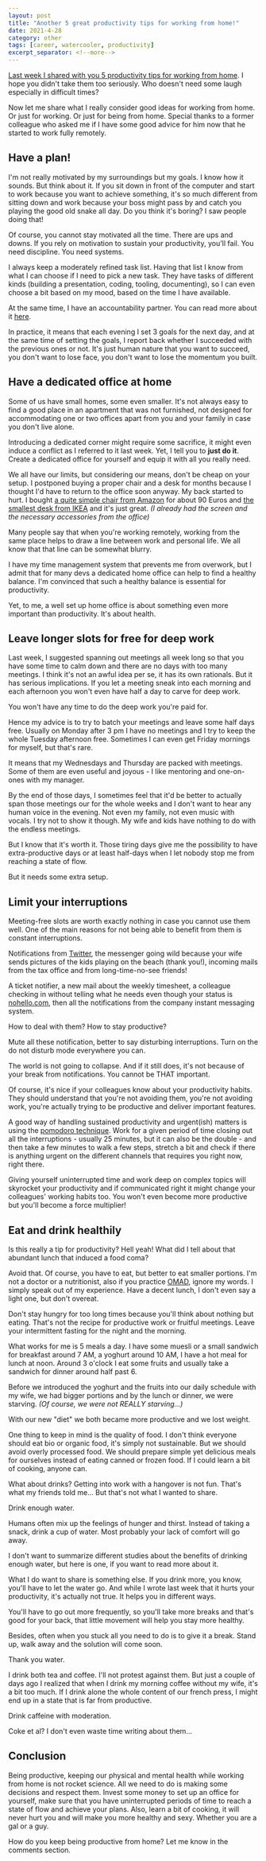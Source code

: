 ```yaml
---
layout: post
title: "Another 5 great productivity tips for working from home!"
date: 2021-4-28
category: other
tags: [career, watercooler, productivity]
excerpt_separator: <!--more-->
---
```

[Last week I shared with you 5 productivity tips for working from home](https://www.sandordargo.com/blog/2021/04/25/5-great-productivity-tips-for-working-from-home). I hope you didn't take them too seriously. Who doesn't need some laugh especially in difficult times?

Now let me share what I really consider good ideas for working from home. Or just for working. Or just for being from home. Special thanks to a former colleague who asked me if I have some good advice for him now that he started to work fully remotely.

## Have a plan!

I'm not really motivated by my surroundings but my goals. I know how it sounds. But think about it. If you sit down in front of the computer and start to work because you want to achieve something, it's so much different from sitting down and work because your boss might pass by and catch you playing the good old snake all day. Do you think it's boring? I saw people doing that!

Of course, you cannot stay motivated all the time. There are ups and downs. If you rely on motivation to sustain your productivity, you'll fail. You need discipline. You need systems.

I always keep a moderately refined task list. Having that list I know from what I can choose if I need to pick a new task. They have tasks of different kinds (building a presentation, coding, tooling, documenting), so I can even choose a bit based on my mood, based on the time I have available.

At the same time, I have an accountability partner. You can read more about it [here](https://benjaminhardy.com/how-to-increase-your-motivation-in-2-minutes-per-day/
).

In practice, it means that each evening I set 3 goals for the next day, and at the same time of setting the goals, I report back whether I succeeded with the previous ones or not. It's just human nature that you want to succeed, you don't want to lose face, you don't want to lose the momentum you built.

## Have a dedicated office at home

Some of us have small homes, some even smaller. It's not always easy to find a good place in an apartment that was not furnished, not designed for accommodating one or two offices apart from you and your family in case you don't live alone.

Introducing a dedicated corner might require some sacrifice, it might even induce a conflict as I referred to it last week. Yet, I tell you to **just do it**. Create a dedicated office for yourself and equip it with all you really need.

We all have our limits, but considering our means, don't be cheap on your setup. I postponed buying a proper chair and a desk for months because I thought I'd have to return to the office soon anyway. My back started to hurt. I bought [a quite simple chair from Amazon](https://amzn.to/3sVbNB1) for about 90 Euros and [the smallest desk from IKEA](https://www.ikea.com/fr/fr/p/linnmon-adils-table-blanc-s29932181/) and it's just great. *(I already had the screen and the necessary accessories from the office)*

Many people say that when you're working remotely, working from the same place helps to draw a line between work and personal life. We all know that that line can be somewhat blurry.

I have my time management system that prevents me from overwork, but I admit that for many devs a dedicated home office can help to find a healthy balance. I'm convinced that such a healthy balance is essential for productivity.

Yet, to me, a well set up home office is about something even more important than productivity. It's about health.

## Leave longer slots for free for deep work

Last week, I suggested spanning out meetings all week long so that you have some time to calm down and there are no days with too many meetings. I think it's not an awful idea per se, it has its own rationals. But it has serious implications. If you let a meeting sneak into each morning and each afternoon you won't even have half a day to carve for deep work.

You won't have any time to do the deep work you're paid for.

Hence my advice is to try to batch your meetings and leave some half days free. Usually on Monday after 3 pm I have no meetings and I try to keep the whole Tuesday afternoon free. Sometimes I can even get Friday mornings for myself, but that's rare.

It means that my Wednesdays and Thursday are packed with meetings. Some of them are even useful and joyous - I like mentoring and one-on-ones with my manager.

By the end of those days, I sometimes feel that it'd be better to actually span those meetings our for the whole weeks and I don't want to hear any human voice in the evening. Not even my family, not even music with vocals. I try not to show it though. My wife and kids have nothing to do with the endless meetings.

But I know that it's worth it. Those tiring days give me the possibility to have extra-productive days or at least half-days when I let nobody stop me from reaching a state of flow.

But it needs some extra setup.

## Limit your interruptions

Meeting-free slots are worth exactly nothing in case you cannot use them well. One of the main reasons for not being able to benefit from them is constant interruptions.

Notifications from [Twitter](https://twitter.com/SandorDargo), the messenger going wild because your wife sends pictures of the kids playing on the beach (thank you!), incoming mails from the tax office and from long-time-no-see friends!

A ticket notifier, a new mail about the weekly timesheet, a colleague checking in without telling what he needs even though your status is [nohello.com](https://www.nohello.com/), then all the notifications from the company instant messaging system.

How to deal with them? How to stay productive?

Mute all these notification, better to say disturbing interruptions. Turn on the do not disturb mode everywhere you can.

The world is not going to collapse. And if it still does, it's not because of your break from notifications. You cannot be THAT important.

Of course, it's nice if your colleagues know about your productivity habits. They should understand that you're not avoiding them, you're not avoiding work, you're actually trying to be productive and deliver important features.

A good way of handling sustained productivity and urgent(ish) matters is using the [pomodoro technique](). Work for a given period of time closing out all the interruptions - usually 25 minutes, but it can also be the double - and then take a few minutes to walk a few steps, stretch a bit and check if there is anything urgent on the different channels that requires you right now, right there.

Giving yourself uninterrupted time and work deep on complex topics will skyrocket your productivity and if communicated right it might change your colleagues' working habits too. You won't even become more productive but you'll become a force multiplier!

## Eat and drink healthily

Is this really a tip for productivity? Hell yeah! What did I tell about that abundant lunch that induced a food coma?

Avoid that. Of course, you have to eat, but better to eat smaller portions. I'm not a doctor or a nutritionist, also if you practice [OMAD](https://www.healthline.com/health/one-meal-a-day), ignore my words. I simply speak out of my experience. Have a decent lunch, I don't even say a light one, but don't overeat.

Don't stay hungry for too long times because you'll think about nothing but eating. That's not the recipe for productive work or fruitful meetings. Leave your intermittent fasting for the night and the morning.

What works for me is 5 meals a day. I have some muesli or a small sandwich for breakfast around 7 AM, a yoghurt around 10 AM, I have a hot meal for lunch at noon. Around 3 o'clock I eat some fruits and usually take a sandwich for dinner around half past 6.

Before we introduced the yoghurt and the fruits into our daily schedule with my wife, we had bigger portions and by the lunch or dinner, we were starving. *(Of course, we were not REALLY starving...)*

With our new "diet" we both became more productive and we lost weight.

One thing to keep in mind is the quality of food. I don't think everyone should eat bio or organic food, it's simply not sustainable. But we should avoid overly processed food. We should prepare simple yet delicious meals for ourselves instead of eating canned or frozen food. If I could learn a bit of cooking, anyone can.

What about drinks? Getting into work with a hangover is not fun. That's what my friends told me... But that's not what I wanted to share.

Drink enough water.

Humans often mix up the feelings of hunger and thirst. Instead of taking a snack, drink a cup of water. Most probably your lack of comfort will go away.

I don't want to summarize different studies about the benefits of drinking enough water, but here is one, if you want to read more about it.

What I do want to share is something else. If you drink more, you know, you'll have to let the water go. And while I wrote last week that it hurts your productivity, it's actually not true. It helps you in different ways.

You'll have to go out more frequently, so you'll take more breaks and that's good for your back, that little movement will help you stay more healthy.

Besides, often when you stuck all you need to do is to give it a break. Stand up, walk away and the solution will come soon.

Thank you water.

I drink both tea and coffee. I'll not protest against them. But just a couple of days ago I realized that when I drink my morning coffee without my wife, it's a bit too much. If I drink alone the whole content of our french press, I might end up in a state that is far from productive.

Drink caffeine with moderation.

Coke et al? I don't even waste time writing about them...

## Conclusion

Being productive, keeping our physical and mental health while working from home is not rocket science. All we need to do is making some decisions and respect them. Invest some money to set up an office for yourself, make sure that you have uninterrupted periods of time to reach a state of flow and achieve your plans. Also, learn a bit of cooking, it will never hurt you and will make you more healthy and sexy. Whether you are a gal or a guy.

How do you keep being productive from home? Let me know in the comments section.
